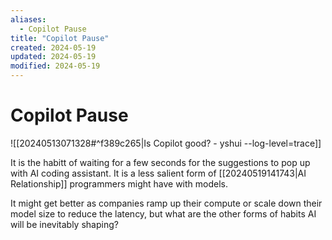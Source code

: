 ```yaml
---
aliases:
  - Copilot Pause
title: "Copilot Pause"
created: 2024-05-19
updated: 2024-05-19
modified: 2024-05-19
---
```


# Copilot Pause

![[20240513071328#^f389c265|Is Copilot good? - yshui --log-level=trace]]

It is the habitt of waiting for a few seconds for the suggestions to pop up with AI coding assistant. It is a less salient form of [[20240519141743|AI Relationship]] programmers might have with models.

It might get better as companies ramp up their compute or scale down their model size to reduce the latency, but what are the other forms of habits AI will be inevitably shaping?